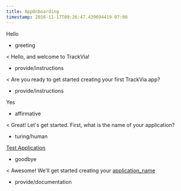 ```yaml
---
title: AppOnboarding
timestamp: 2016-11-17T09:26:47.439694419-07:00
---
```


Hello
* greeting

< Hello, and welcome to TrackVia!
* provide/instructions

< Are you ready to get started creating your first TrackVia app?
* provide/instructions

Yes
* affirmative

< Great! Let's get started. First, what is the name of your application?
* turing/human

[Test Application](application_name)
* goodbye

< Awesome! We'll get started creating your [application_name](application_name)
* provide/documentation
